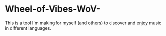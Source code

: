 # Wheel-of-Vibes-WoV-
This is a tool I'm making for myself (and others) to discover and enjoy music in different languages.
